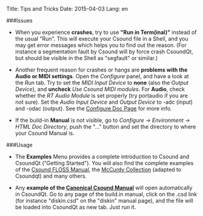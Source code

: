 Title: Tips and Tricks
Date: 2015-04-03
Lang: en

###Issues

+    When you experience **crashes**, try to use **"Run in Term(inal)"** instead of the usual "Run". This will execute your Csound file in a Shell, and you may get error messages which helps you to find out the reason. (For instance a segmentation fault by Csound will by force crash CsoundQt, but should be visible in the Shell as "segfault" or similar.)

+    Another frequent reason for crashes or hangs are **problems with the Audio or MIDI settings**. Open the *Configure* panel, and have a look at the *Run* tab. Try to set the *MIDI Input Device* to **none** (also the *Output Device*), and **uncheck** *Use Csound MIDI modules*. For **Audio**, check whether the *RT Audio Module* is set properly (try portaudio if you are not sure). Set the *Audio Input Device* and *Output Device* to -adc (input) and -odac (output). See the [Configure Doc Page](configuring-csoundqt.html) for more info.

+    If the build-in **Manual** is not visible, go to *Configure -> Environment -> HTML Doc Directory*, push the "..." button and set the directory to where your Csound Manual is. 

###Usage

+    The **Examples** Menu provides a complete introduction to Csound and CsoundQt ("Getting Started"). You will also find the complete examples of the [Csound FLOSS Manual](http://floss.booktype.pro/csound/preface/), the [McCurdy Collection](http://iainmccurdy.org/csound.html) (adapted to Csoundqt) and many others.

+    Any **example of the [Canonical Csound Manual](http://csound.github.io/docs/manual/index.html)** will open automatically in CsoundQt. Go to any page of the build.in manual, click on the .csd link (for instance "diskin.csd" on the "diskin" manual page), and the file will be loaded into CsoundQt as new tab. Just run it.
